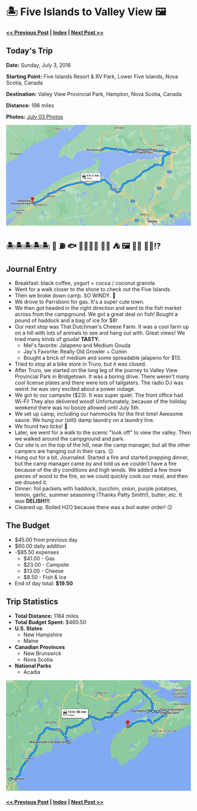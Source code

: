 # 🏝 Five Islands to Valley View  🖼 

####  [<< Previous Post](https://jay-d.me/2016RT-07-02) | [Index](https://jay-d.me/2016RT) | [Next Post >>](https://jay-d.me/2016RT-07-04)

## Today's Trip

**Date:** Sunday, July 3, 2016

**Starting Point:** Five Islands Resort & RV Park, Lower Five Islands, Nova Scotia, Canada

**Destination:** Valley View Provincial Park, Hampton, Nova Scotia, Canada

**Distance:** 198 miles

**Photos:** [July 03 Photos](https://jay-d.me/2016RT-07-03)

![map from five islands to valley view](../maps/day/07-03.png "day map")

##  🏝🏝🏝🏝🏝 💨 ⛽️ 🐟 👨🏼‍🌾🧀 🚙😑 ⛺️ 🖼 🚫🔥 🚫💧⁉️ 

## Journal Entry

* Breakfast: black coffee, yogurt + cocoa / coconut granola
* Went for a walk closer to the shore to check out the Five Islands.
* Then we broke down camp. SO WINDY. 💨
* We drove to Parrsboro for gas. It's a super cute town.
* We then got headed in the right direction and went to the fish market across from the campground. We got a great deal on fish! Bought a pound of haddock and a bag of ice for $8!
* Our next stop was That Dutchman's Cheese Farm. It was a cool farm up on a hill with lots of animals to see and hang out with. Great views! We tried many kinds of gouda! **TASTY.**
  * Mel's favorite: Jalapeno and Medium Gouda
  * Jay's Favorite: Really Old Growler + Cumin
  * Bought a brick of medium and some spreadable jalapeno for $13.
* Tried to stop at a bike store in Truro, but it was closed.
* After Truro, we started on the long leg of the journey to Valley View Provincial Park in Bridgetown. It was a boring drive. There weren't many cool license plates and there were lots of tailgaters. The radio DJ was weird: he was very excited about a power outage.
* We got to our campsite ($23). It was super quiet. The front office had Wi-Fi! They also delivered wood! Unfortunately, because of the holiday weekend there was no booze allowed until July 5th.
* We set up camp, including our hammocks for the first time! Awesome sauce. We hung our (still) damp laundry on a laundry line.
* We found two ticks! 😬
* Later, we went for a walk to the scenic "look off" to view the valley. Then we walked around the campground and park.
* Our site is on the top of the hill, near the camp manager, but all the other campers are hanging out in their cars. ☹️
* Hung out for a bit. Journaled. Started a fire and started prepping dinner, but the camp manager came by and told us we couldn't have a fire because of the dry conditions and high winds. We added a few more pieces of wood to the fire, so we could quickly cook our meal, and then we doused it.
* Dinner: foil packets with haddock, zucchini, onion, purple potatoes, lemon, garlic, summer seasoning (Thanks Patty Smith!), butter, etc. It was **DELISH!!!**.
* Cleaned up. Boiled H2O because there was a boil water order! 😐

## The Budget

* $45.00 from previous day
* $60.00 daily addition
* -$85.50 expenses
  * $41.00 - Gas
  * $23.00 - Campsite
  * $13.00 - Cheese
  * $8.50 - Fish & Ice
* End of day total: **$19.50**

## Trip Statistics

* **Total Distance:** 1184 miles
* **Total Budget Spent:** $460.50
* **U.S. States**
  * New Hampshire
  * Maine
* **Canadian Provinces**
  * New Brunswick
  * Nova Scotia
* **National Parks**
  * Acadia

![total trip from fremont to valley view](../maps/total/07-03-total.png "total trip map")

####  [<< Previous Post](https://jay-d.me/2016RT-07-02) | [Index](https://jay-d.me/2016RT) | [Next Post >>](https://jay-d.me/2016RT-07-04)
